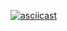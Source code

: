 [![asciicast](https://asciinema.org/a/1ZMw227pu50WTmZt4eX7pXWPz.svg)](https://asciinema.org/a/1ZMw227pu50WTmZt4eX7pXWPz)